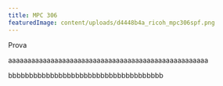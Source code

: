 ```yaml
---
title: MPC 306
featuredImage: content/uploads/d4448b4a_ricoh_mpc306spf.png
---
```


Prova

aaaaaaaaaaaaaaaaaaaaaaaaaaaaaaaaaaaaaaaaaaaaaaaaaaaa

bbbbbbbbbbbbbbbbbbbbbbbbbbbbbbbbbbbbb
